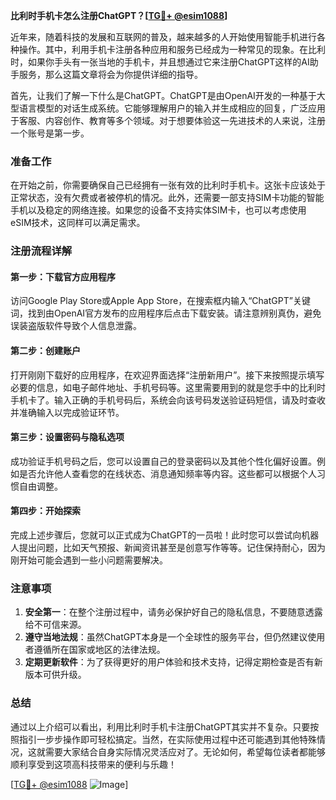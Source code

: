 **比利时手机卡怎么注册ChatGPT？[[TG💪+ @esim1088](https://t.me/s/esim1088)]**

近年来，随着科技的发展和互联网的普及，越来越多的人开始使用智能手机进行各种操作。其中，利用手机卡注册各种应用和服务已经成为一种常见的现象。在比利时，如果你手头有一张当地的手机卡，并且想通过它来注册ChatGPT这样的AI助手服务，那么这篇文章将会为你提供详细的指导。

首先，让我们了解一下什么是ChatGPT。ChatGPT是由OpenAI开发的一种基于大型语言模型的对话生成系统。它能够理解用户的输入并生成相应的回复，广泛应用于客服、内容创作、教育等多个领域。对于想要体验这一先进技术的人来说，注册一个账号是第一步。

### 准备工作

在开始之前，你需要确保自己已经拥有一张有效的比利时手机卡。这张卡应该处于正常状态，没有欠费或者被停机的情况。此外，还需要一部支持SIM卡功能的智能手机以及稳定的网络连接。如果您的设备不支持实体SIM卡，也可以考虑使用eSIM技术，这同样可以满足需求。

### 注册流程详解

#### 第一步：下载官方应用程序
访问Google Play Store或Apple App Store，在搜索框内输入“ChatGPT”关键词，找到由OpenAI官方发布的应用程序后点击下载安装。请注意辨别真伪，避免误装盗版软件导致个人信息泄露。

#### 第二步：创建账户
打开刚刚下载好的应用程序，在欢迎界面选择“注册新用户”。接下来按照提示填写必要的信息，如电子邮件地址、手机号码等。这里需要用到的就是您手中的比利时手机卡了。输入正确的手机号码后，系统会向该号码发送验证码短信，请及时查收并准确输入以完成验证环节。

#### 第三步：设置密码与隐私选项
成功验证手机号码之后，您可以设置自己的登录密码以及其他个性化偏好设置。例如是否允许他人查看您的在线状态、消息通知频率等内容。这些都可以根据个人习惯自由调整。

#### 第四步：开始探索
完成上述步骤后，您就可以正式成为ChatGPT的一员啦！此时您可以尝试向机器人提出问题，比如天气预报、新闻资讯甚至是创意写作等等。记住保持耐心，因为刚开始可能会遇到一些小问题需要解决。

### 注意事项

1. **安全第一**：在整个注册过程中，请务必保护好自己的隐私信息，不要随意透露给不可信来源。
2. **遵守当地法规**：虽然ChatGPT本身是一个全球性的服务平台，但仍然建议使用者遵循所在国家或地区的法律法规。
3. **定期更新软件**：为了获得更好的用户体验和技术支持，记得定期检查是否有新版本可供升级。

### 总结

通过以上介绍可以看出，利用比利时手机卡注册ChatGPT其实并不复杂。只要按照指引一步步操作即可轻松搞定。当然，在实际使用过程中还可能遇到其他特殊情况，这就需要大家结合自身实际情况灵活应对了。无论如何，希望每位读者都能够顺利享受到这项高科技带来的便利与乐趣！

[[TG💪+ @esim1088](https://t.me/s/esim1088) ![Image](https://i.postimg.cc/4NQfJmqS/Snipaste-2025-05-13-00-14-12.png)]